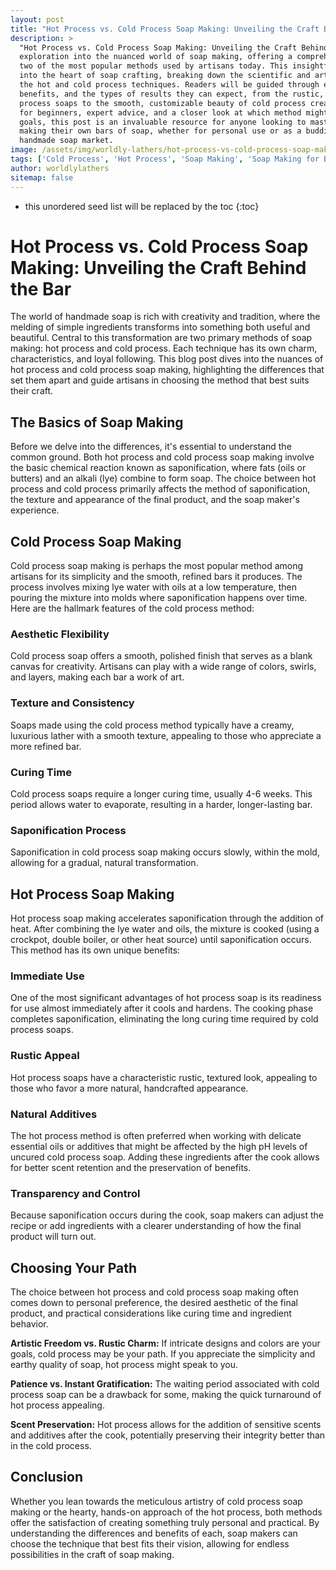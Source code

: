 ```yaml
---
layout: post
title: "Hot Process vs. Cold Process Soap Making: Unveiling the Craft Behind the Bar"
description: >
  "Hot Process vs. Cold Process Soap Making: Unveiling the Craft Behind the Bar" is an enlightening
  exploration into the nuanced world of soap making, offering a comprehensive comparison between
  two of the most popular methods used by artisans today. This insightful blog post delves deep
  into the heart of soap crafting, breaking down the scientific and artistic differences between
  the hot and cold process techniques. Readers will be guided through each method's unique steps,
  benefits, and the types of results they can expect, from the rustic, immediate charm of hot
  process soaps to the smooth, customizable beauty of cold process creations. Accompanied by tips
  for beginners, expert advice, and a closer look at which method might best suit your soap making
  goals, this post is an invaluable resource for anyone looking to master the art and science of
  making their own bars of soap, whether for personal use or as a budding entrepreneur in the
  handmade soap market.
image: /assets/img/worldly-lathers/hot-process-vs-cold-process-soap-making.jpg
tags: ['Cold Process', 'Hot Process', 'Soap Making', 'Soap Making for Beginners']
author: worldlylathers
sitemap: false
---
```


* this unordered seed list will be replaced by the toc
{:toc}

# Hot Process vs. Cold Process Soap Making: Unveiling the Craft Behind the Bar

The world of handmade soap is rich with creativity and tradition, where the melding of simple ingredients transforms into something both useful and beautiful. Central to this transformation are two primary methods of soap making: hot process and cold process. Each technique has its own charm, characteristics, and loyal following. This blog post dives into the nuances of hot process and cold process soap making, highlighting the differences that set them apart and guide artisans in choosing the method that best suits their craft.

## The Basics of Soap Making

Before we delve into the differences, it's essential to understand the common ground. Both hot process and cold process soap making involve the basic chemical reaction known as saponification, where fats (oils or butters) and an alkali (lye) combine to form soap. The choice between hot process and cold process primarily affects the method of saponification, the texture and appearance of the final product, and the soap maker's experience.

## Cold Process Soap Making

Cold process soap making is perhaps the most popular method among artisans for its simplicity and the smooth, refined bars it produces. The process involves mixing lye water with oils at a low temperature, then pouring the mixture into molds where saponification happens over time. Here are the hallmark features of the cold process method:

### Aesthetic Flexibility

Cold process soap offers a smooth, polished finish that serves as a blank canvas for creativity. Artisans can play with a wide range of colors, swirls, and layers, making each bar a work of art.

### Texture and Consistency

Soaps made using the cold process method typically have a creamy, luxurious lather with a smooth texture, appealing to those who appreciate a more refined bar.

### Curing Time

Cold process soaps require a longer curing time, usually 4-6 weeks. This period allows water to evaporate, resulting in a harder, longer-lasting bar.

### Saponification Process

Saponification in cold process soap making occurs slowly, within the mold, allowing for a gradual, natural transformation.

## Hot Process Soap Making

Hot process soap making accelerates saponification through the addition of heat. After combining the lye water and oils, the mixture is cooked (using a crockpot, double boiler, or other heat source) until saponification occurs. This method has its own unique benefits:

### Immediate Use

One of the most significant advantages of hot process soap is its readiness for use almost immediately after it cools and hardens. The cooking phase completes saponification, eliminating the long curing time required by cold process soaps.

### Rustic Appeal

Hot process soaps have a characteristic rustic, textured look, appealing to those who favor a more natural, handcrafted appearance.

### Natural Additives

The hot process method is often preferred when working with delicate essential oils or additives that might be affected by the high pH levels of uncured cold process soap. Adding these ingredients after the cook allows for better scent retention and the preservation of benefits.

### Transparency and Control

Because saponification occurs during the cook, soap makers can adjust the recipe or add ingredients with a clearer understanding of how the final product will turn out.

## Choosing Your Path

The choice between hot process and cold process soap making often comes down to personal preference, the desired aesthetic of the final product, and practical considerations like curing time and ingredient behavior.

**Artistic Freedom vs. Rustic Charm:** If intricate designs and colors are your goals, cold process may be your path. If you
appreciate the simplicity and earthy quality of soap, hot process might speak to you.

**Patience vs. Instant Gratification:** The waiting period associated with cold process soap can be a drawback for some, making the quick turnaround of hot process appealing.

**Scent Preservation:** Hot process allows for the addition of sensitive scents and additives after the cook, potentially preserving their integrity better than in the cold process.

## Conclusion

Whether you lean towards the meticulous artistry of cold process soap making or the hearty, hands-on approach of the hot process, both methods offer the satisfaction of creating something truly personal and practical. By understanding the differences and benefits of each, soap makers can choose the technique that best fits their vision, allowing for endless possibilities in the craft of soap making.
